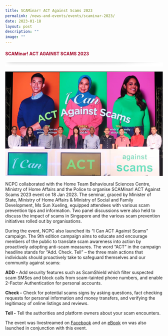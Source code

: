 ```yaml
---
title: SCAMinar! ACT Against Scams 2023
permalink: /news-and-events/events/scaminar-2023/
date: 2023-01-18
layout: post
description: ""
image: ""
---
```

#### <font style="color:#a20427;">SCAMinar! ACT AGAINST SCAMS 2023</font>

![](/images/About/header-border.png)

![](/images/scaminar-1.jpg)

NCPC collaborated with the Home Team Behavioural Sciences Centre, Ministry of Home Affairs and the Police to organise SCAMinar! ACT Against Scams 2023 event on 18 Jan 2023. The seminar, graced by Minister of State, Ministry of Home Affairs &amp; Ministry of Social and Family Development, Ms Sun Xueling, equipped attendees with various scam prevention tips and information. Two panel discussions were also held to discuss the impact of scams in Singapore and the various scam prevention initiatives rolled out by organisations.

During the event, NCPC also launched its “I Can ACT Against Scams” campaign. The 9th edition campaign aims to educate and encourage members of the public to translate scam awareness into action by proactively adopting anti-scam measures. The word “ACT” in the campaign headline stands for “Add. Check. Tell” – the three main actions that individuals should proactively take to safeguard themselves and our community against scams:

**ADD -**&nbsp;Add security features such as ScamShield which filter suspected scam SMSes and block calls from scam-tainted phone numbers, and enable 2-Factor Authentication for personal accounts.

**Check -**&nbsp;Check for potential scams signs by asking questions, fact checking requests for personal information and money transfers, and verifying the legitimacy of online listings and reviews.

**Tell -**&nbsp;Tell the authorities and platform owners about your scam encounters.

The event was livestreamed on [Facebook](https://www.facebook.com/mhasingapore/videos/1147768472470229) and an [eBook](https://www.scamalert.sg/resources/gotscammed) on was also launched in conjunction with this event.